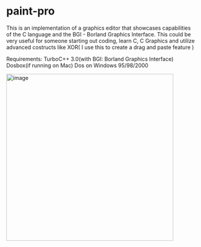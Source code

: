 # paint-pro
This is an implementation of a graphics editor that showcases capabilities of the C language and the BGI - Borland Graphics Interface. 
This could be very useful for someone starting out coding, learn C, C Graphics and utilize advanced costructs like XOR( I use this to create a drag and paste feature )

Requirements:
 TurboC++ 3.0(with BGI: Borland Graphics Interface)
 Dosbox(if running on Mac)
 Dos on Windows 95/98/2000

<img width="441" alt="image" src="https://github.com/user-attachments/assets/2d008918-2655-4224-a9b9-d643ed9ad7a6">
